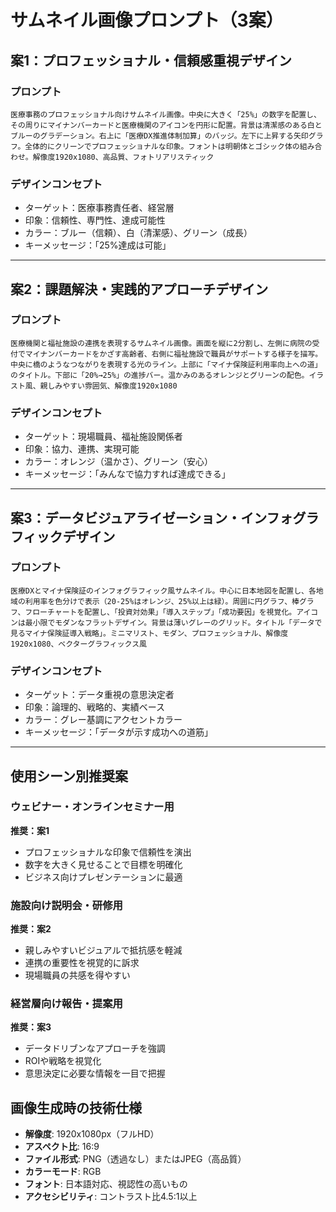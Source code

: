 # サムネイル画像プロンプト（3案）

## 案1：プロフェッショナル・信頼感重視デザイン

### プロンプト
```
医療事務のプロフェッショナル向けサムネイル画像。中央に大きく「25%」の数字を配置し、その周りにマイナンバーカードと医療機関のアイコンを円形に配置。背景は清潔感のある白とブルーのグラデーション。右上に「医療DX推進体制加算」のバッジ。左下に上昇する矢印グラフ。全体的にクリーンでプロフェッショナルな印象。フォントは明朝体とゴシック体の組み合わせ。解像度1920x1080、高品質、フォトリアリスティック
```

### デザインコンセプト
- ターゲット：医療事務責任者、経営層
- 印象：信頼性、専門性、達成可能性
- カラー：ブルー（信頼）、白（清潔感）、グリーン（成長）
- キーメッセージ：「25%達成は可能」

---

## 案2：課題解決・実践的アプローチデザイン

### プロンプト
```
医療機関と福祉施設の連携を表現するサムネイル画像。画面を縦に2分割し、左側に病院の受付でマイナンバーカードをかざす高齢者、右側に福祉施設で職員がサポートする様子を描写。中央に橋のようなつながりを表現する光のライン。上部に「マイナ保険証利用率向上への道」のタイトル。下部に「20%→25%」の進捗バー。温かみのあるオレンジとグリーンの配色。イラスト風、親しみやすい雰囲気、解像度1920x1080
```

### デザインコンセプト
- ターゲット：現場職員、福祉施設関係者
- 印象：協力、連携、実現可能
- カラー：オレンジ（温かさ）、グリーン（安心）
- キーメッセージ：「みんなで協力すれば達成できる」

---

## 案3：データビジュアライゼーション・インフォグラフィックデザイン

### プロンプト
```
医療DXとマイナ保険証のインフォグラフィック風サムネイル。中心に日本地図を配置し、各地域の利用率を色分けで表示（20-25%はオレンジ、25%以上は緑）。周囲に円グラフ、棒グラフ、フローチャートを配置し、「投資対効果」「導入ステップ」「成功要因」を視覚化。アイコンは最小限でモダンなフラットデザイン。背景は薄いグレーのグリッド。タイトル「データで見るマイナ保険証導入戦略」。ミニマリスト、モダン、プロフェッショナル、解像度1920x1080、ベクターグラフィックス風
```

### デザインコンセプト
- ターゲット：データ重視の意思決定者
- 印象：論理的、戦略的、実績ベース
- カラー：グレー基調にアクセントカラー
- キーメッセージ：「データが示す成功への道筋」

---

## 使用シーン別推奨案

### ウェビナー・オンラインセミナー用
**推奨：案1**
- プロフェッショナルな印象で信頼性を演出
- 数字を大きく見せることで目標を明確化
- ビジネス向けプレゼンテーションに最適

### 施設向け説明会・研修用
**推奨：案2**
- 親しみやすいビジュアルで抵抗感を軽減
- 連携の重要性を視覚的に訴求
- 現場職員の共感を得やすい

### 経営層向け報告・提案用
**推奨：案3**
- データドリブンなアプローチを強調
- ROIや戦略を視覚化
- 意思決定に必要な情報を一目で把握

## 画像生成時の技術仕様

- **解像度**: 1920x1080px（フルHD）
- **アスペクト比**: 16:9
- **ファイル形式**: PNG（透過なし）またはJPEG（高品質）
- **カラーモード**: RGB
- **フォント**: 日本語対応、視認性の高いもの
- **アクセシビリティ**: コントラスト比4.5:1以上